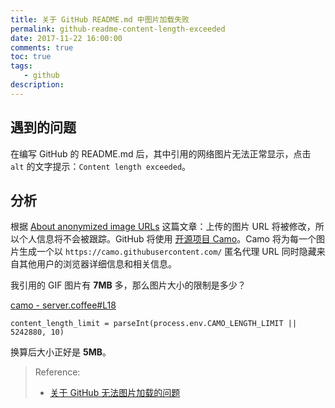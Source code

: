 ```yaml
---
title: 关于 GitHub README.md 中图片加载失败
permalink: github-readme-content-length-exceeded
date: 2017-11-22 16:00:00
comments: true
toc: true
tags:
   - github
description:
---
```


## 遇到的问题

在编写 GitHub 的 README.md 后，其中引用的网络图片无法正常显示，点击 `alt` 的文字提示：`Content length exceeded`。

<!-- more -->

## 分析

根据 [About anonymized image URLs](https://help.github.com/articles/about-anonymized-image-urls/) 这篇文章：上传的图片 URL 将被修改，所以个人信息将不会被跟踪。GitHub 将使用 [开源项目 Camo](https://github.com/atmos/camo)。Camo 将为每一个图片生成一个以 `https://camo.githubusercontent.com/` 匿名代理 URL 同时隐藏来自其他用户的浏览器详细信息和相关信息。

我引用的 GIF 图片有 **7MB** 多，那么图片大小的限制是多少？

[camo - server.coffee#L18](https://github.com/atmos/camo/blob/master/server.coffee#L18)

```
content_length_limit = parseInt(process.env.CAMO_LENGTH_LIMIT || 5242880, 10)
```

换算后大小正好是 **5MB**。

> Reference:
>
> - [关于 GitHub 无法图片加载的问题](http://soyaine.cn/blog/2016/12/31/soyaine-daily-070)
